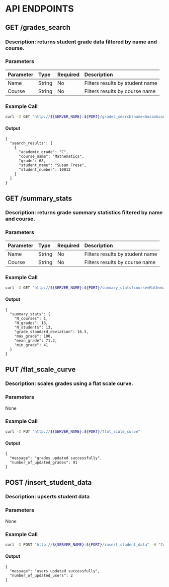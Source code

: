 # API ENDPOINTS<br />
## GET /grades\_search
### Description: returns student grade data filtered by name and course.
### Parameters

|Parameter|Type  |Required|Description                    |
|:--------|:-----|:-------|:------------------------------|
|Name     |String|No      |Filters results by student name|
|Course   |String|No      |Filters results by course name |

### Example Call
```sh
curl -X GET "http://${SERVER_NAME}:${PORT}/grades_search?name=Susan&course=math"
```
#### Output
```
{
  "search_results": [
    {
      "academic_grade": "C",
      "course_name": "Mathematics",
      "grade": 68,
      "student_name": "Susan Frese",
      "student_number": 10012
    }
  ]
}
```


## GET /summary\_stats
### Description: returns grade summary statistics filtered by name and course.
### Parameters

|Parameter|Type  |Required|Description                    |
|:--------|:-----|:-------|:------------------------------|
|Name     |String|No      |Filters results by student name|
|Course   |String|No      |Filters results by course name |

### Example Call
```sh
curl -X GET "http://${SERVER_NAME}:${PORT}/summary_stats?course=Mathematics"
```
#### Output
```
{
  "summary_stats": {
    "N_courses": 1,
    "N_grades": 13,
    "N_students": 13,
    "grade_standard_deviation": 16.3,
    "max_grade": 100,
    "mean_grade": 71.2,
    "min_grade": 41
  }
}
```



## PUT /flat\_scale\_curve
### Description: scales grades using a flat scale curve.
### Parameters
None
### Example Call
```sh
curl -X PUT "http://${SERVER_NAME}:${PORT}/flat_scale_curve"
```
#### Output
```
{
  "message": "grades updated successfully",
  "number_of_updated_grades": 91
}
```


## POST /insert\_student\_data
### Description: upserts student data
### Parameters
None
### Example Call
```sh
curl -X POST "http://${SERVER_NAME}:${PORT}/insert_student_data" -H "Content-Type: application/json" -d '{"new_student_grades":[{"student_number":20000, "student_name":"Henry Shearman", "student_gender":"male", "student_course":"Music", "student_grade":20}, {"student_number":20000, "student_name":"Henry Shearman", "student_gender":"male", "student_course":"Computer Science", "student_grade":88}]}'
```
#### Output
```
{
  "message": "users updated successfully",
  "number_of_updated_users": 2
}
```
